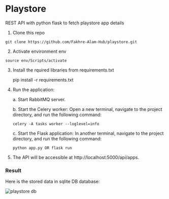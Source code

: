 # Playstore

REST API with python flask to fetch playstore app details

1. Clone this repo

  `git clone https://github.com/Fakhre-Alam-Hub/playstore.git`

2. Activate environment env

  `source env/Scripts/activate`
 
3. Install the rquired libraries from requirements.txt
    
    pip install -r requirements.txt

4. Run the application:

    a. Start RabbitMQ server.
  
    b. Start the Celery worker: Open a new terminal, navigate to the project directory, and run the following command:
  
    `celery -A tasks worker --loglevel=info `
    
    c. Start the Flask application: In another terminal, navigate to the project directory, and run the following command:
  
    `python app.py
    OR
    flask run`
   
5. The API will be accessible at http://localhost:5000/api/apps.

### Result

Here is the stored data in sqlite DB database:


![playstore db](https://github.com/Fakhre-Alam-Hub/playstore/assets/60462475/12fc446a-6791-4c8b-b229-a2886c33d432)
